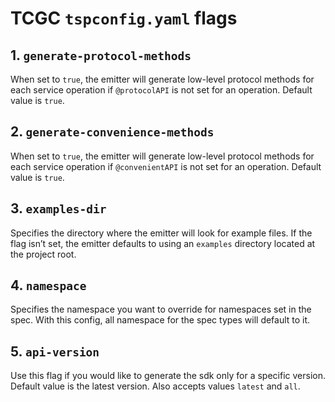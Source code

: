 # TCGC `tspconfig.yaml` flags

## 1. `generate-protocol-methods`

When set to `true`, the emitter will generate low-level protocol methods for each service operation if `@protocolAPI` is not set for an operation. Default value is `true`.

## 2. `generate-convenience-methods`

When set to `true`, the emitter will generate low-level protocol methods for each service operation if `@convenientAPI` is not set for an operation. Default value is `true`.

## 3. `examples-dir`

Specifies the directory where the emitter will look for example files. If the flag isn’t set, the emitter defaults to using an `examples` directory located at the project root.

## 4. `namespace`

Specifies the namespace you want to override for namespaces set in the spec. With this config, all namespace for the spec types will default to it.

## 5. `api-version`

Use this flag if you would like to generate the sdk only for a specific version. Default value is the latest version. Also accepts values `latest` and `all`.
